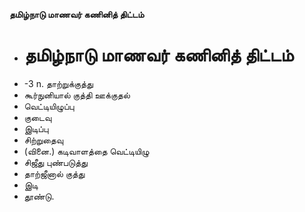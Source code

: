 **தமிழ்நாடு மாணவர் கணினித் திட்டம்**
- # தமிழ்நாடு மாணவர் கணினித் திட்டம்
- -3 n. தாற்றுக்குத்து
- கூர்நுனியால் குத்தி ஊக்குதல்
- வெட்டியிழுப்பு
- குடைவு
- இடிப்பு
- சிற்றுதைவு
- (வினை.) கடிவாளத்தை வெட்டியிழு
- சிஜீது புண்படுத்து
- தாற்ஜீனால் குத்து
- இடி
- தூண்டு.

